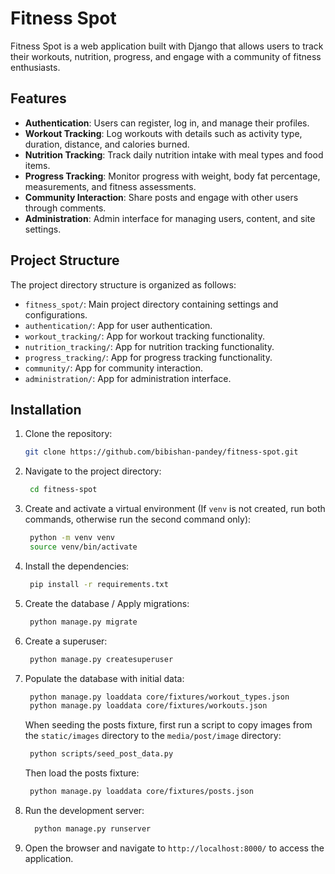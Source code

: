 # Fitness Spot

Fitness Spot is a web application built with Django that allows users to track their workouts, nutrition, progress, and engage with a community of fitness enthusiasts.

## Features

- **Authentication**: Users can register, log in, and manage their profiles.
- **Workout Tracking**: Log workouts with details such as activity type, duration, distance, and calories burned.
- **Nutrition Tracking**: Track daily nutrition intake with meal types and food items.
- **Progress Tracking**: Monitor progress with weight, body fat percentage, measurements, and fitness assessments.
- **Community Interaction**: Share posts and engage with other users through comments.
- **Administration**: Admin interface for managing users, content, and site settings.

## Project Structure

The project directory structure is organized as follows:

- `fitness_spot/`: Main project directory containing settings and configurations.
- `authentication/`: App for user authentication.
- `workout_tracking/`: App for workout tracking functionality.
- `nutrition_tracking/`: App for nutrition tracking functionality.
- `progress_tracking/`: App for progress tracking functionality.
- `community/`: App for community interaction.
- `administration/`: App for administration interface.

## Installation

1. Clone the repository:

   ```bash
   git clone https://github.com/bibishan-pandey/fitness-spot.git
   ```

2. Navigate to the project directory:

   ```bash
    cd fitness-spot
   ```

3. Create and activate a virtual environment (If `venv` is not created, run both commands, otherwise run the second command only):

   ```bash
    python -m venv venv
    source venv/bin/activate
   ```

4. Install the dependencies:

   ```bash
    pip install -r requirements.txt
   ```

5. Create the database / Apply migrations:

   ```bash
    python manage.py migrate
   ```
   
6. Create a superuser:

   ```bash
    python manage.py createsuperuser
   ```
   
7. Populate the database with initial data:

   ```bash
    python manage.py loaddata core/fixtures/workout_types.json
    python manage.py loaddata core/fixtures/workouts.json
   ```
   When seeding the posts fixture, first run a script to copy images from the `static/images` directory to the `media/post/image` directory:
   
   ```bash
    python scripts/seed_post_data.py
    ```
   
   Then load the posts fixture:
   
   ```bash
    python manage.py loaddata core/fixtures/posts.json
    ```   


8. Run the development server:

   ```bash
     python manage.py runserver
    ```
   
9. Open the browser and navigate to `http://localhost:8000/` to access the application.

